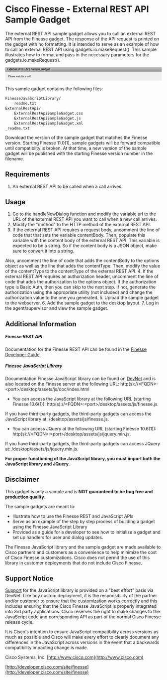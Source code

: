 # Cisco Finesse - External REST API Sample Gadget
The external REST API sample gadget allows you to call an external REST API from the Finesse gadget. The response of the API request is printed on the gadget with no formatting. It is intended to serve as an example of how to call an external REST API using gadgets.io.makeRequest(). This sample illustrates how to format and pass in the necessary parameters for the gadgets.io.makeRequest().

![Sample Gadget Screenshot](Screenshot.png)

This sample gadget contains the following files:

	FinesseJavaScriptLibrary/
		readme.txt
	ExternalRestApi/
		ExternalRestApiSampleGadget.css
		ExternalRestApiSampleGadget.js
		ExternalRestApiSampleGadget.xml
	_readme.txt

Download the version of the sample gadget that matches the Finesse version. Starting Finesse 11.0(1), sample gadgets will be forward compatible until compatibilty is broken. At that time, a new version of the sample gadget will be published with the starting Finesse version number in the filename.

## Requirements

1. An external REST API to be called when a call arrives.

## Usage
1. Go to the handleNewDialog function and modify the variable url to the URL of the external REST API you want to call when a new call arrives.
2. Modify the "method" to the HTTP method of the external REST API.
3. If the external REST API requires a request body, uncomment the line of code that that sets the variable contentBody. Then, populate this variable with the content body of the external REST API. This variable is expected to be a string. So if the content body is a JSON object, make sure to convert it into a string.

 Also, uncomment the line of code that adds the contentBody to the options object as well as the line that adds the contentType. Then, modify the value of the contentType to the contentType of the external REST API.
4. If the external REST API requires an authorization header, uncomment the line of code that adds the authorization to the options object. If the authorization type is Basic Auth, then you can skip to the next step. If not, generate the authorization using the appropriate utility (not included) and change the authorization value to the one you generated.
5. Upload the sample gadget to the webserver.
6. Add the sample gadget to the desktop layout.
7. Log in the agent/supervisor and view the sample gadget.

## Additional Information
##### Finesse REST API
Documentation for the Finesse REST API can be found in the [Finesse Developer Guide](https://developer.cisco.com/site/finesse/docs/#rest-api-dev-guide).

##### Finesse JavaScript Library
Documentation Finesse JavaScript library can be found on [DevNet](https://developer.cisco.com/site/finesse/docs/#javascript-library) and is also located on the Finesse server at the following URL: http(s)://&lt;FQDN&gt;:&lt;port&gt;/desktop/assets/js/doc/index.html

- You can access the JavaScript library at the following URL (starting Finesse 10.6(1)): http(s)://&lt;FQDN&gt;:&lt;port&gt;/desktop/assets/js/finesse.js.

 If you have third-party gadgets, the third-party gadgets can access the JavaScript library at: /desktop/assets/js/finesse.js.

- You can access JQuery at the following URL (starting Finesse 10.6(1)): http(s)://&lt;FQDN&gt;:&lt;port&gt;/desktop/assets/js/jquery.min.js.

 If you have third-party gadgets, the third-party gadgets can access JQuery at: /desktop/assets/js/jquery.min.js.

**For proper functioning of the JavaScript library, you must import both the JavaScript library and JQuery.**

## Disclaimer
This gadget is only a sample and is **NOT guaranteed to be bug free and production quality**.

The sample gadgets are meant to:
- Illustrate how to use the Finesse REST and JavaScript APIs
- Serve as an example of the step by step process of building a gadget using the Finesse JavaScript Library
- Provided as a guide for a developer to see how to initialize a gadget and set up handlers for user and dialog updates.

The Finesse JavaScript library and the sample gadget are made available to Cisco partners and customers as a convenience to help minimize the cost of Cisco Finesse customizations. Cisco does not permit the use of this library in customer deployments that do not include Cisco Finesse.

## Support Notice
[Support](http://developer.cisco.com/site/devnet/support) for the JavaScript library is provided on a "best effort" basis via DevNet. Like any custom deployment, it is the responsibility of the partner and/or customer to ensure that the customization works correctly and this includes ensuring that the Cisco Finesse JavaScript is properly integrated into 3rd party applications. Cisco reserves the right to make changes to the JavaScript code and corresponding API as part of the normal Cisco Finesse release cycle.

It is Cisco's intention to ensure JavaScript compatibility across versions as much as possible and Cisco will make every effort to clearly document any differences in the JavaScript across versions in the event that a backwards compatibility impacting change is made.

Cisco Systems, Inc.
[http://www.cisco.com](http://www.cisco.com)

[http://developer.cisco.com/site/finesse](http://developer.cisco.com/site/finesse)